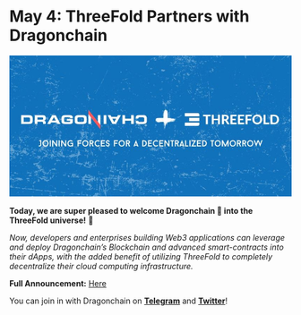 # May 4: ThreeFold Partners with Dragonchain

![](img/threefold_dragonchain.jpeg)

**Today, we are super pleased to welcome Dragonchain 🐉 into the ThreeFold universe!** 🤝

_Now, developers and enterprises building Web3 applications can leverage and deploy Dragonchain’s Blockchain and advanced smart-contracts into their dApps, with the added benefit of utilizing ThreeFold to completely decentralize their cloud computing infrastructure._

**Full Announcement:** [Here](https://threefold.io/news/post/threefold_dragonchain/)

You can join in with Dragonchain on **[Telegram](https://t.me/dragontalk/)** and **[Twitter](https://twitter.com/dragonchaingang/)**!
